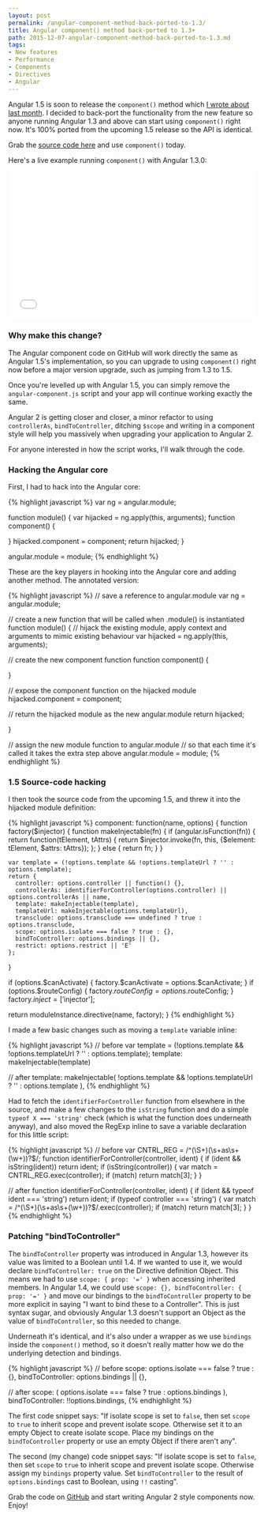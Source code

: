 ```yaml
---
layout: post
permalink: /angular-component-method-back-ported-to-1.3/
title: Angular component() method back-ported to 1.3+
path: 2015-12-07-angular-component-method-back-ported-to-1.3.md
tags:
- New features
- Performance
- Components
- Directives
- Angular
---
```


Angular 1.5 is soon to release the `component()` method which [I wrote about last month](/exploring-the-angular-1-5-component-method). I decided to back-port the functionality from the new feature so anyone running Angular 1.3 and above can start using `component()` right now. It's 100% ported from the upcoming 1.5 release so the API is identical.

Grab the [source code here](https://github.com/toddmotto/angular-component) and use `component()` today.

Here's a live example running `component()` with Angular 1.3.0:

<iframe width="100%" height="300" src="//jsfiddle.net/toddmotto/wwzeo0sv/embedded/result,js,html" allowfullscreen="allowfullscreen" frameborder="0"></iframe>

### Why make this change?

The Angular component code on GitHub will work directly the same as Angular 1.5's implementation, so you can upgrade to using `component()` right now before a major version upgrade, such as jumping from 1.3 to 1.5.

Once you're levelled up with Angular 1.5, you can simply remove the `angular-component.js` script and your app will continue working exactly the same.

Angular 2 is getting closer and closer, a minor refactor to using `controllerAs`, `bindToController`, ditching `$scope` and writing in a component style will help you massively when upgrading your application to Angular 2.

For anyone interested in how the script works, I'll walk through the code.

### Hacking the Angular core

First, I had to hack into the Angular core:

{% highlight javascript %}
var ng = angular.module;

function module() {
  var hijacked = ng.apply(this, arguments);
  function component() {

  }
  hijacked.component = component;
  return hijacked;
}

angular.module = module;
{% endhighlight %}

These are the key players in hooking into the Angular core and adding another method. The annotated version:

{% highlight javascript %}
// save a reference to angular.module
var ng = angular.module;

// create a new function that will be called when .module() is instantiated
function module() {
  // hijack the existing module, apply context and arguments to mimic existing behaviour
  var hijacked = ng.apply(this, arguments);

  // create the new component function
  function component() {

  }

  // expose the component function on the hijacked module
  hijacked.component = component;

  // return the hijacked module as the new angular.module
  return hijacked;

}

// assign the new module function to angular.module
// so that each time it's called it takes the extra step above
angular.module = module;
{% endhighlight %}

### 1.5 Source-code hacking

I then took the source code from the upcoming 1.5, and threw it into the hijacked module definition:

{% highlight javascript %}
component: function(name, options) {
  function factory($injector) {
    function makeInjectable(fn) {
      if (angular.isFunction(fn)) {
        return function(tElement, tAttrs) {
          return $injector.invoke(fn, this, {$element: tElement, $attrs: tAttrs});
        };
      } else {
        return fn;
      }
    }

    var template = (!options.template && !options.templateUrl ? '' : options.template);
    return {
      controller: options.controller || function() {},
      controllerAs: identifierForController(options.controller) || options.controllerAs || name,
      template: makeInjectable(template),
      templateUrl: makeInjectable(options.templateUrl),
      transclude: options.transclude === undefined ? true : options.transclude,
      scope: options.isolate === false ? true : {},
      bindToController: options.bindings || {},
      restrict: options.restrict || 'E'
    };
  }

  if (options.$canActivate) {
    factory.$canActivate = options.$canActivate;
  }
  if (options.$routeConfig) {
    factory.$routeConfig = options.$routeConfig;
  }
  factory.$inject = ['$injector'];

  return moduleInstance.directive(name, factory);
}
{% endhighlight %}

I made a few basic changes such as moving a `template` variable inline:

{% highlight javascript %}
// before
var template = (!options.template && !options.templateUrl ? '' : options.template);
template: makeInjectable(template)

// after
template: makeInjectable(
  !options.template && !options.templateUrl ? '' : options.template
),
{% endhighlight %}

Had to fetch the `identifierForController` function from elsewhere in the source, and make a few changes to the `isString` function and do a simple `typeof X === 'string'` check (which is what the function does underneath anyway), and also moved the RegExp inline to save a variable declaration for this little script:

{% highlight javascript %}
// before
var CNTRL_REG = /^(\S+)(\s+as\s+(\w+))?$/;
function identifierForController(controller, ident) {
  if (ident && isString(ident)) return ident;
  if (isString(controller)) {
    var match = CNTRL_REG.exec(controller);
    if (match) return match[3];
  }
}

// after
function identifierForController(controller, ident) {
  if (ident && typeof ident === 'string') return ident;
  if (typeof controller === 'string') {
    var match = /^(\S+)(\s+as\s+(\w+))?$/.exec(controller);
    if (match) return match[3];
  }
}
{% endhighlight %}

### Patching "bindToController"

The `bindToController` property was introduced in Angular 1.3, however its value was limited to a Boolean until 1.4. If we wanted to use it, we would declare `bindToController: true` on the Directive definition Object. This means we had to use `scope: { prop: '=' }` when accessing inherited members. In Angular 1.4, we could use `scope: {}, bindToController: { prop: '=' }` and move our bindings to the `bindToController` property to be more explicit in saying "I want to bind these to a Controller". This is just syntax sugar, and obviously Angular 1.3 doesn't support an Object as the value of `bindToController`, so this needed to change.

Underneath it's identical, and it's also under a wrapper as we use `bindings` inside the `component()` method, so it doesn't really matter how we do the underlying detection and bindings.

{% highlight javascript %}
// before
scope: options.isolate === false ? true : {},
bindToController: options.bindings || {},

// after
scope: (
  options.isolate === false ?
  true :
  options.bindings
),
bindToController: !!options.bindings,
{% endhighlight %}

The first code snippet says: "If isolate scope is set to `false`, then set `scope` to `true` to inherit scope and prevent isolate scope. Otherwise set it to an empty Object to create isolate scope. Place my bindings on the `bindToController` property or use an empty Object if there aren't any".

The second (my change) code snippet says: "If isolate scope is set to `false`, then set `scope` to `true` to inherit scope and prevent isolate scope. Otherwise assign my `bindings` property value. Set `bindToController` to the result of `options.bindings` cast to Boolean, using `!!` casting".

Grab the code on [GitHub](https://github.com/toddmotto/angular-component) and start writing Angular 2 style components now. Enjoy!
